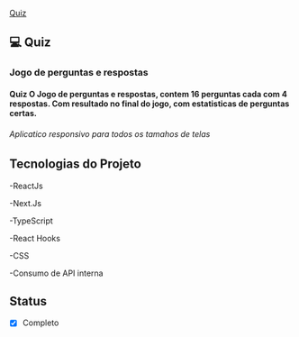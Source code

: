 <a href="https://porta-premiada-felipeleopoldino.netlify.app/">Quiz</a>

## 💻 Quiz

<h3>Jogo de perguntas e respostas</h3>

<h4>Quiz
  O Jogo de perguntas e respostas, contem 16 perguntas cada com 4 respostas.
  Com resultado no final do jogo, com estatisticas de perguntas certas.
</h4>

<h6>Aplicatico responsivo para todos os tamahos de telas </h6>


## Tecnologias do Projeto

-ReactJs

-Next.Js

-TypeScript

-React Hooks

-CSS

-Consumo de API interna

## Status

- [x] Completo